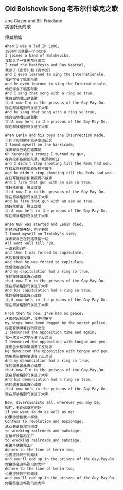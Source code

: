 ## Old Bolshevik Song 老布尔什维克之歌
Joe Glazer and Bill Friedland<br>
美国托派的歌

[电台地址](http://music.163.com/dj?id=1369290230&userid=328877362)

    When I was a lad In 1906,
    1906年当我是一个小伙子
    I joined a band of Bolsheviks.
    我加入了一支布尔什维克
    I read the Manifesto and Das Kapital,
    我读了《宣言》和《资本论》
    and I even learned to sing the Internationale.
    我还学会了唱国际歌
    and he even learned to sing the Internationale.
    他还学会了唱国际歌
    And I sang that song with a ring so true,
    我真诚地唱出这首歌
    that now I'm in the prisons of the Gay-Pay-Oo.
    现在却被格别乌关进了大牢
    And he sang that song with a ring so true,
    他真诚地唱出这首歌
    that now he's in the prisons of the Gay-Pay-Oo.
    现在却被格别乌关进了大牢

    When Lenin and his boys the insurrection made,
    当列宁和他的小伙子发动起义
    I found myself on the barricade,
    我发现自己站在路障前
    On Kerensky's troops I turned my gun,
    在克伦斯基的部队里，我调转枪口
    and I didn't stop shooting till the Reds had won.
    在红军胜利前扣着扳机不放手
    and he didn't stop shooting till the Reds had won.
    在红军胜利前扣着扳机不放手
    And I fire that gun with an aim so true,
    我持续射击，弹无虚发
    that now I'm in the prisons of the Gay-Pay-Oo.
    现在却被格别乌关进了大牢
    And he fire that gun with an aim so true,
    他持续射击，弹无虚发
    that now he's in the prisons of the Gay-Pay-Oo.
    现在却被格别乌关进了大牢

    When NEP was started and Lenin died,
    新经济政策开始，列宁去世
    I found myself on Trotsky's side;
    我发现自己在托洛茨基一边
    All went well till '28,
    一直到那28年
    and then I was forced to capitulate.
    然后我被迫投降
    and then he was forced to capitulate.
    然后他被迫投降
    And my capitulation had a ring so true,
    我的投降如此真心诚意
    that now I'm in the prisons of the Gay-Pay-Oo.
    现在却被格别乌关进了大牢
    And his capitulation had a ring so true,
    我的投降如此真心诚意
    that now he's in the prisons of the Gay-Pay-Oo.
    现在却被格别乌关进了大牢

    From then to now, I've had no peace;
    从那时起到现在，我不得安宁
    my steps have been dogged by the secret police.
    秘密警察嗅着我的踪迹走
    I denounced the opposition time and again;
    我一次又一次地斥责了反对派
    I denounced the opposition with tongue and pen.
    我用舌头和钢笔谴责了反对派
    He denounced the opposition with tongue and pen.
    他用舌头和钢笔谴责了反对派
    And my denunciation had a ring so true,
    我的谴责如此真心诚意
    that now I'm in the prisons of the Gay-Pay-Oo.
    现在却被格别乌关进了大牢
    And his denunciation had a ring so true,
    他的谴责如此真心诚意
    that now he's in the prisons of the Gay-Pay-Oo.
    现在却被格别乌关进了大牢

    Now, diversionists all, wherever you may be,
    现在，无论你身在何处
    if you want to do as well as me:
    如果你想和我一样做
    Confess to revolution and espionage,
    承认去革命和当间谍
    to wrecking railroads and sabotage.
    去破坏铁路和工厂
    to wrecking railroads and sabotage.
    去破坏铁路和工厂
    Adhere to the line of Lenin too,
    也要坚持列宁的路线
    and you'll end up in the prisons of the Gay-Pay-Oo.
    你最终会进格别乌的大牢
    Adhere to the line of Lenin too,
    也要坚持列宁的路线
    and you'll end up in the prisons of the Gay-Pay-Oo.
    你最终会进格别乌的大牢
